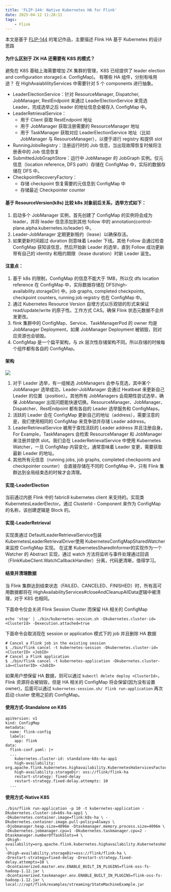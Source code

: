 ```yaml
---
title: 'FLIP-144: Native Kubernetes HA for Flink'
date: 2025-04-12 11:28:11
tags:
    - Flink
---
```

本文是基于 [FLIP-144](https://cwiki.apache.org/confluence/display/FLINK/FLIP-144%3A+Native+Kubernetes+HA+for+Flink) 的笔记作品，主要描述 Flink HA 基于 Kubernetes 的设计思路

<!--more-->

#### 为什么区别于 ZK HA 还需要有 K8S 的模式？

避免在 K8S 基础上海需要增加 ZK 集群的管理，K8S 已经提供了 leader election and configuration storage(i.e. ConfigMap)。
有哪些 HA 组件，分别有啥用途？
在 HighAvaiablilityServices 中需要针对 5 个 components 进行抽象。
- LeaderElectionService：针对 ResourceManager, Dispatcher, JobManager, RestEndpoint 来通过 LeaderElectionService 来竞选 Leader。完成选举之后 leader 的地址信息会被存入 ConfigMap 中。
- LeaderRetrievalService：
  - 用于 Client 获取 RestEndpoint 地址
  - 用于 JobManager 获取注册需要的 ResourceManager 地址
  - 用于 TaskManager 获取对应 LeaderElectionService 地址（比如 JobManager 与 ResourceManager），以便于进行 registry 和提供 slot
- RunningJobsRegistry：注册运行时的 Job 信息，当出现故障恢复时候将注册表中的 Job 信息恢复
- SubmittedJobGraphStore：运行中 JobManager 的 JobGraph 实例。仅元信息（location reference, DFS path）存储在 ConfigMap 中，实际的数据存储在 DFS 中。
- CheckpointRecoveryFactory：
  - 存储 checkpoint 恢复需要的元信息到 ConfigMap 中
  - 存储最近 Checkpointer counter


#### 基于 ResourceVersion(k8s) 比较 k8s 对象前后关系，选举方式如下：

1. 启动多个 JobManager 实例，首先创建了 ConfigMap 的实例将会成为 leader，并将 leader 信息添加到其他 follow 中的 annotation(control-plane.alpha.kubernetes.io/leader) 中。
2. Leader-JobManager 定期更新租约（lease）以确保存活。
3. 如果更新时间超过 duration 则意味着 Leader 下线。其他 Follow 会通过检查 ConfigMap 获知该信息，然后开始新 Leader 的选举，直到 Follow 成功更新带有自己的 identity 和租约期限（lease duration）时新 Leader 诞生。

#### 注意点：

1. 基于 k8s 的限制，ConfigMap 的信息不能大于 1MB，所以仅 dfs location reference 在 ConfigMap 中，实际数据存储在 DFS(high-availability.storageDir) 中。job graphs, completed checkpoints, checkpoint counters, running job registry 也在 ConfigMap 中。
2. 通过 Kubernetes Resource Version 自增方式以乐观锁的形式来保证 read/update/write 的原子性。工作方式 CAS。确保 Flink 状态元数据不会并发更改。
3. flink 集群中的 ConfigMap、Service、TaskManagerPod 的 owner 均是 JobManager Deployment，如果 JobManager Deployment 被销毁，则对应资源也会销毁。
4. ConfigMap 是一个扁平架构，与 zk 层次性存储架构不同。所以存储的时候每个组件都有各自的 ConfigMap。


#### 架构

![](/images/flink/flink-ha-1.png)

1. 对于 Leader 选举，有一组候选 JobManagers 会参与竞选，其中某个 JobManager 选举成功，Leader-JobManager 会通过 Heatbeat 来更新自己 Leader 的位置（position）。其他所有 JobManagers 会周期性尝试选举，确保 JobManager 出现问题能快速切换。ResourceManager、JobManager、Dispatcher、RestEndpoint 都有各自的 Leader 选举服务和 ConfigMaps。
2. 活跃的 Leader 会在 ConfigMap 更新自己的地址（address），需要注意的是，我们使用相同的 ConfigMap 来竞争锁并存储 Leader address。
3. LeaderRetrievalService 被用于查找活跃的 Leader address 并且注册自身。For Example，TaskManagers 会检索 ResourceManager 和 JobManager 来注册并提供 slot。我们会在 LeaderRetrievalService 中使用 Kubernetes Watcher，一旦 ConfigMap 内容变化，通常意味着 Leader 变更，需要获取最新 Leader 的地址。
4. 其他所有元信息（running jobs, job graphs, completed checkpoints and checkpointer counter） 会直接存储在不同的 ConfigMap 中，只有 Flink 集群达到全局结束态的时候才会清理。

#### 实现-LeaderElection
当前通过内嵌 Flink 中的 fabric8 kubernetes client 来支持的。实现类 KubernetesLeaderElector。通过 ClusterId - Component 来作为 ConfigMap 的名称，该创建逻辑是 Block 的。

#### 实现-LeaderRetrieval
实现类通过 DefaultLeaderRetrievalService包装 KubernetesLeaderRetrievalDriver使用 KubernetesConfigMapSharedWatcher来监控 ConfigMap 实现。
在这里 KubernetesSharedInformer的实现作为一个 Watcher 的 Abstract 实现，通过 watch 方法将监听与事件处理通过回调（FlinkKubeClient.WatchCallbackHandler<KubernetesConfigMap>）分离，代码更清晰，值得学习。

#### 结束并清理数据

当 Flink 集群达到结束状态（FAILED、CANCELED、FINISHED）时，所有高可用数据都将在 HighAvailabilityServices#closeAndCleanupAllData逻辑中被清理，对于 K8S 也相同。

下面命令仅会关闭 Flink Session Cluster 而保留 HA 相关的 ConfigMap

```
echo 'stop' | ./bin/kubernetes-session.sh -Dkubernetes.cluster-id=<ClusterId> -Dexecution.attached=true
```

下面命令会取消现在 session or application 模式下的 job 并且删除 HA 数据
```
# Cancel a Flink job in the existing session
$ ./bin/flink cancel -t kubernetes-session -Dkubernetes.cluster-id=<ClusterID> <JobID>
# Cancel a Flink application
$ ./bin/flink cancel -t kubernetes-application -Dkubernetes.cluster-id=<ClusterID> <JobID>
```

如果用户想保留 HA 数据，则可以通过 `kubectl delete deploy <ClusterId>`，Flink 资源将会被销毁，但是 HA 相关的 ConfigMap 将会保留(因为没有设置 owner)，后面可以通过 `kubernetes-session.sh/ flink run-application` 再次启动 cluster 使用之前的 ConfigMap。

#### 使用方式-Standalone on K8S

```
apiVersion: v1
kind: ConfigMap
metadata:
  name: flink-config
  labels:
    app: flink
data:
  flink-conf.yaml: |+
  ...
    kubernetes.cluster-id: standalone-k8s-ha-app1
    high-availability: org.apache.flink.kubernetes.highavailability.KubernetesHaServicesFactory
    high-availability.storageDir: oss://flink/flink-ha
    restart-strategy: fixed-delay
    restart-strategy.fixed-delay.attempts: 10
  ...
```

#### 使用方式-Native K8S

```
./bin/flink run-application -p 10 -t kubernetes-application -Dkubernetes.cluster-id=k8s-ha-app1 \
-Dkubernetes.container.image=flink:k8s-ha \ -Dkubernetes.container.image.pull-policy=Always \
-Djobmanager.heap.size=4096m -Dtaskmanager.memory.process.size=4096m \
-Dkubernetes.jobmanager.cpu=1 -Dkubernetes.taskmanager.cpu=2 -Dtaskmanager.numberOfTaskSlots=4 \
-Dhigh-availability=org.apache.flink.kubernetes.highavailability.KubernetesHaServicesFactory \
-Dhigh-availability.storageDir=oss://flink/flink-ha \
-Drestart-strategy=fixed-delay -Drestart-strategy.fixed-delay.attempts=10 \
-Dcontainerized.master.env.ENABLE_BUILT_IN_PLUGINS=flink-oss-fs-hadoop-1.12.jar \
-Dcontainerized.taskmanager.env.ENABLE_BUILT_IN_PLUGINS=flink-oss-fs-hadoop-1.12.jar \
local:///opt/flink/examples/streaming/StateMachineExample.jar
```